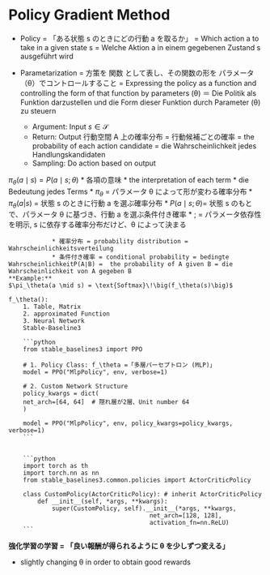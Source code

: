 # Policy Gradient Method

* Policy = 「ある状態 s のときにどの行動 a を取るか」 = Which action a to take in a given state s = Welche Aktion a in einem gegebenen Zustand s ausgeführt wird

* Parametarization = 方策を 関数 として表し、その関数の形を パラメータ（θ）でコントロールすること = Expressing the policy as a function and controlling the form of that function by parameters (θ) ＝ Die Politik als Funktion darzustellen und die Form dieser Funktion durch Parameter (θ) zu steuern 

   * Argument: Input $s \in \mathcal{S}$
   * Return: Output 行動空間 A 上の確率分布 = 行動候補ごとの確率 = the probability of each action candidate = die Wahrscheinlichkeit jedes Handlungskandidaten
   * Sampling: Do action based on output


$\pi_\theta(a \mid s) = P(a \mid s; \theta)$
    * 各項の意味 
    * the interpretation of each term
    * die Bedeutung jedes Terms
        * $\pi_\theta$ = パラメータ θ によって形が変わる確率分布
        * $\pi_\theta(a|s)$ =  状態 s のときに行動 a を選ぶ確率分布
        * $P(a \mid s; \theta)$= 状態 s のもとで、パラメータ θ に基づき、行動 a を選ぶ条件付き確率
        * ; = パラメータ依存性を明示, s に依存する確率分布だけど、θ によって決まる

                * 確率分布 = probability distribution = Wahrscheinlichkeitsverteilung
                * 条件付き確率 = conditional probability = bedingte WahrscheinlichkeitP(A∣B) =  the probability of A given B = die Wahrscheinlichkeit von A gegeben B
    **Example:**
    $\pi_\theta(a \mid s) = \text{Softmax}\!\big(f_\theta(s)\big)$

    f_\theta():
        1. Table, Matrix
        2. approximated Function
        3. Neural Network
        Stable-Baseline3

        ```python
        from stable_baselines3 import PPO

        # 1. Policy Class: f_\theta =「多層パーセプトロン (MLP)」
        model = PPO("MlpPolicy", env, verbose=1)

        # 2. Custom Network Structure
        policy_kwargs = dict(
        net_arch=[64, 64]  # 隠れ層が2層、Unit number 64
        )

        model = PPO("MlpPolicy", env, policy_kwargs=policy_kwargs, verbose=1)
        ```


        ```python
        import torch as th
        import torch.nn as nn
        from stable_baselines3.common.policies import ActorCriticPolicy

        class CustomPolicy(ActorCriticPolicy): # inherit ActorCriticPolicy
            def __init__(self, *args, **kwargs):
                super(CustomPolicy, self).__init__(*args, **kwargs,
                                           net_arch=[128, 128],
                                           activation_fn=nn.ReLU)
        ```

**強化学習の学習 = 「良い報酬が得られるように θ を少しずつ変える」**
* slightly changing θ in order to obtain good rewards